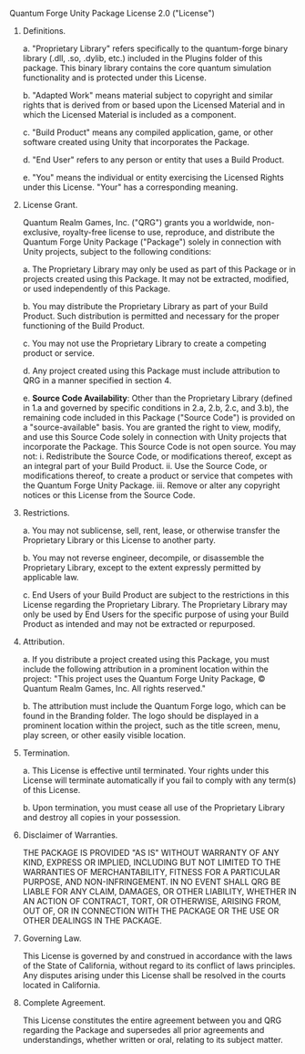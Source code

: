 Quantum Forge Unity Package License 2.0 ("License")

1. Definitions.

   a. "Proprietary Library" refers specifically to the quantum-forge binary library (.dll, .so, .dylib, etc.) included in the Plugins folder of this package. This binary library contains the core quantum simulation functionality and is protected under this License.

   b. "Adapted Work" means material subject to copyright and similar rights that is derived from or based upon the Licensed Material and in which the Licensed Material is included as a component.

   c. "Build Product" means any compiled application, game, or other software created using Unity that incorporates the Package.

   d. "End User" refers to any person or entity that uses a Build Product.

   e. "You" means the individual or entity exercising the Licensed Rights under this License. "Your" has a corresponding meaning.

2. License Grant.

   Quantum Realm Games, Inc. ("QRG") grants you a worldwide, non-exclusive, royalty-free license to use, reproduce, and distribute the Quantum Forge Unity Package ("Package") solely in connection with Unity projects, subject to the following conditions:

   a. The Proprietary Library may only be used as part of this Package or in projects created using this Package. It may not be extracted, modified, or used independently of this Package.

   b. You may distribute the Proprietary Library as part of your Build Product. Such distribution is permitted and necessary for the proper functioning of the Build Product.

   c. You may not use the Proprietary Library to create a competing product or service.

   d. Any project created using this Package must include attribution to QRG in a manner specified in section 4.

   e. **Source Code Availability**: Other than the Proprietary Library (defined in 1.a and governed by specific conditions in 2.a, 2.b, 2.c, and 3.b), the remaining code included in this Package ("Source Code") is provided on a "source-available" basis. You are granted the right to view, modify, and use this Source Code solely in connection with Unity projects that incorporate the Package. This Source Code is not open source. You may not:
      i. Redistribute the Source Code, or modifications thereof, except as an integral part of your Build Product.
      ii. Use the Source Code, or modifications thereof, to create a product or service that competes with the Quantum Forge Unity Package.
      iii. Remove or alter any copyright notices or this License from the Source Code.

3. Restrictions.

   a. You may not sublicense, sell, rent, lease, or otherwise transfer the Proprietary Library or this License to another party.

   b. You may not reverse engineer, decompile, or disassemble the Proprietary Library, except to the extent expressly permitted by applicable law.
   
   c. End Users of your Build Product are subject to the restrictions in this License regarding the Proprietary Library. The Proprietary Library may only be used by End Users for the specific purpose of using your Build Product as intended and may not be extracted or repurposed.

4. Attribution.

   a. If you distribute a project created using this Package, you must include the following attribution in a prominent location within the project:
      "This project uses the Quantum Forge Unity Package, © Quantum Realm Games, Inc. All rights reserved."

   b. The attribution must include the Quantum Forge logo, which can be found in the Branding folder. The logo should be displayed in a prominent location within the project, such as the title screen, menu, play screen, or other easily visible location.

5. Termination.

   a. This License is effective until terminated. Your rights under this License will terminate automatically if you fail to comply with any term(s) of this License.

   b. Upon termination, you must cease all use of the Proprietary Library and destroy all copies in your possession.

6. Disclaimer of Warranties.

   THE PACKAGE IS PROVIDED "AS IS" WITHOUT WARRANTY OF ANY KIND, EXPRESS OR IMPLIED, INCLUDING BUT NOT LIMITED TO THE WARRANTIES OF MERCHANTABILITY, FITNESS FOR A PARTICULAR PURPOSE, AND NON-INFRINGEMENT. IN NO EVENT SHALL QRG BE LIABLE FOR ANY CLAIM, DAMAGES, OR OTHER LIABILITY, WHETHER IN AN ACTION OF CONTRACT, TORT, OR OTHERWISE, ARISING FROM, OUT OF, OR IN CONNECTION WITH THE PACKAGE OR THE USE OR OTHER DEALINGS IN THE PACKAGE.

7. Governing Law.

   This License is governed by and construed in accordance with the laws of the State of California, without regard to its conflict of laws principles. Any disputes arising under this License shall be resolved in the courts located in California.

8. Complete Agreement.

   This License constitutes the entire agreement between you and QRG regarding the Package and supersedes all prior agreements and understandings, whether written or oral, relating to its subject matter.
